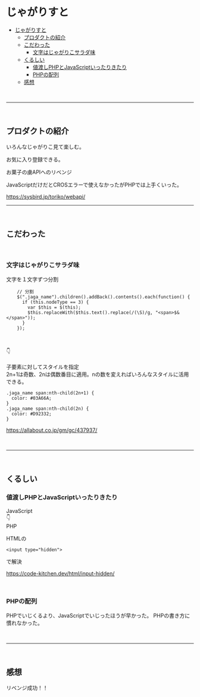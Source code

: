 # じゃがりすと

- [じゃがりすと](#じゃがりすと)
  - [プロダクトの紹介](#プロダクトの紹介)
  - [こだわった](#こだわった)
    - [文字はじゃがりこサラダ味](#文字はじゃがりこサラダ味)
  - [くるしい](#くるしい)
    - [値渡しPHPとJavaScriptいったりきたり](#値渡しphpとjavascriptいったりきたり)
    - [PHPの配列](#phpの配列)
  - [感想](#感想)

<br>

---
<br>

## プロダクトの紹介

いろんなじゃがりこ見て楽しむ。
<br>

お気に入り登録できる。

お菓子の虜APIへのリベンジ
<br>

JavaScriptだけだとCROSエラーで使えなかったがPHPでは上手くいった。
<br>


https://sysbird.jp/toriko/webapi/
<br>

---
<br>

## こだわった
<br>


### 文字はじゃがりこサラダ味

文字を１文字ずつ分割
<br>


```
    // 分割
    $(".jaga_name").children().addBack().contents().each(function() {
      if (this.nodeType == 3) {
        var $this = $(this);
        $this.replaceWith($this.text().replace(/(\S)/g, "<span>$&</span>"));
      }
    });


```
<br>
👇
<br>
<br>
子要素に対してスタイルを指定
<br>
2n+1は奇数、2nは偶数番目に適用。nの数を変えればいろんなスタイルに活用できる。

```
.jaga_name span:nth-child(2n+1) {
  color: #03A66A;
}
.jaga_name span:nth-child(2n) {
  color: #D92332;
}
```


https://allabout.co.jp/gm/gc/437937/

<br>


---
<br>

## くるしい

### 値渡しPHPとJavaScriptいったりきたり

JavaScript
<br>
👇
<br>
PHP

HTMLの
```
<input type="hidden">
```

で解決

https://code-kitchen.dev/html/input-hidden/

<br>

### PHPの配列
PHPでいじくるより、JavaScriptでいじったほうが早かった。
PHPの書き方に慣れなかった。

<br>


---
<br>

## 感想
リベンジ成功！！
